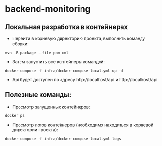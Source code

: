 # backend-monitoring

## Локальная разработка в контейнерах
- Перейти в корневую директорию проекта, выполнить команду сборки:
```
mvn -B package --file pom.xml
```
- Затем запустить все контейнеры командой:
```
docker compose -f infra/docker-compose-local.yml up -d
```
- Api будет доступен по адресу http://localhost/api и http://localhost/api

## Полезные команды:
- Просмотр запущенных контейнеров:
```
docker ps
```
- Просмотр логов контейнеров (необходимо находиться в корневой директории проекта):
```
docker compose -f infra/docker-compose-local.yml logs
```
